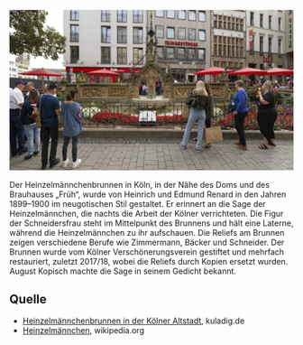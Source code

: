 ![Heinzelmännchenbrunnen](./images/koeln-innenstadt/p1.jpg#pano)

Der Heinzelmännchenbrunnen in Köln, in der Nähe des Doms und des Brauhauses „Früh“, wurde von Heinrich und Edmund Renard in den Jahren 1899–1900 im neugotischen Stil gestaltet. Er erinnert an die Sage der Heinzelmännchen, die nachts die Arbeit der Kölner verrichteten. Die Figur der Schneidersfrau steht im Mittelpunkt des Brunnens und hält eine Laterne, während die Heinzelmännchen zu ihr aufschauen. Die Reliefs am Brunnen zeigen verschiedene Berufe wie Zimmermann, Bäcker und Schneider. Der Brunnen wurde vom Kölner Verschönerungsverein gestiftet und mehrfach restauriert, zuletzt 2017/18, wobei die Reliefs durch Kopien ersetzt wurden. August Kopisch machte die Sage in seinem Gedicht bekannt.

## Quelle

* [Heinzelmännchenbrunnen in der Kölner Altstadt], kuladig.de
* [Heinzelmännchen], wikipedia.org

[Heinzelmännchen]: https://de.wikipedia.org/wiki/Heinzelmännchen
[Heinzelmännchenbrunnen in der Kölner Altstadt]: https://www.kuladig.de/Objektansicht/KLD-308575
